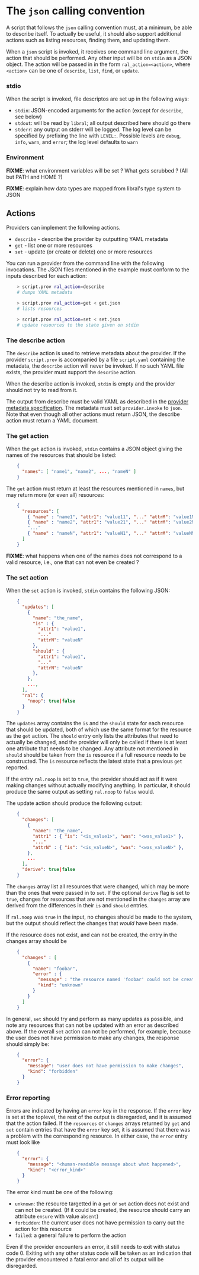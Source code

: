 # The `json` calling convention

A script that follows the `json` calling convention must, at a minimum, be
able to describe itself. To actually be useful, it should also support
additional actions such as listing resources, finding them, and updating
them.

When a `json` script is invoked, it receives one command line argument, the
action that should be performed. Any other input will be on `stdin` as a
JSON object. The action will be passed in in the form
`ral_action=<action>`, where `<action>` can be one of `describe`, `list`,
`find`, or `update`.

### stdio

When the script is invoked, file descriptos are set up in the following
ways:

* `stdin`: JSON-encoded arguments for the action (except for `describe`,
  see below)
* `stdout`: will be read by `libral`; all output described here should go
there
* `stderr`: any output on stderr will be logged. The log level can be
specified by prefixing the line with `LEVEL:`. Possible levels are `debug`,
`info`, `warn`, and `error`; the log level defaults to `warn`

### Environment

**FIXME**: what environment variables will be set ? What gets scrubbed ?
(All but PATH and HOME ?)

**FIXME**: explain how data types are mapped from libral's type system to
  JSON

## Actions

Providers can implement the following actions.

* `describe` - describe the provider by outputting YAML metadata
* `get` - list one or more resources
* `set` - update (or create or delete) one or more resources

You can run a provider from the command line with the following
invocations. The JSON files mentioned in the example must conform to the
inputs described for each action:

```bash
    > script.prov ral_action=describe
    # dumps YAML metadata

    > script.prov ral_action=get < get.json
    # lists resources

    > script.prov ral_action=set < set.json
    # update resources to the state given on stdin
```

### The describe action

The `describe` action is used to retrieve metadata about the provider. If
the provider `script.prov` is accompanied by a file `script.yaml`
containing the metadata, the `describe` action will never be invoked. If no
such YAML file exists, the provider must support the `describe` action.

When the describe action is invoked, `stdin` is empty and the provider
should not try to read from it.

The output from describe must be valid YAML as described in the
[provider metadata specification](metadata.md). The metadata must set
`provider.invoke` to `json`. Note that even though all other actions must
return JSON, the describe action must return a YAML document.

### The get action

When the `get` action is invoked, `stdin` contains a JSON object giving the
names of the resources that should be listed:

```json
    {
      "names": [ "name1", "name2", ..., "nameN" ]
    }
```

The `get` action must return at least the resources mentioned in `names`,
but may return more (or even all) resources:

```json
    {
      "resources": [
        { "name" : "name1", "attr1": "value11", "..." "attrM": "value1M" },
        { "name" : "name2", "attr1": "value21", "..." "attrM": "value2M" },
        "..."
        { "name" : "nameN", "attr1": "valueN1", "..." "attrM": "valueNM" },
      ]
    }
```

**FIXME**: what happens when one of the names does not correspond to a
valid resource, i.e., one that can not even be created ?

### The set action

When the `set` action is invoked, `stdin` contains the following JSON:
```json
    {
      "updates": [
        {
          "name": "the_name",
          "is" : {
            "attr1": "value1",
            "..."
            "attrN": "valueN"
          },
          "should" : {
            "attr1": "value1",
            "..."
            "attrN": "valueN"
          },
        },
        ...,
      ],
      "ral": {
        "noop": true|false
      }
    }
```

The `updates` array contains the `is` and the `should` state for each
resource that should be updated, both of which use the same format for the
resource as the `get` action. The `should` entry only lists the attributes
that need to actually be changed, and the provider will only be called if
there is at least one attribute that needs to be changed. Any attribute not
mentioned in `should` should be taken from the `is` resource if a full
resource needs to be constructed. The `is` resource reflects the latest
state that a previous `get` reported.

If the entry `ral.noop` is set to `true`, the provider should act as if it
were making changes without actually modifying anything. In particular, it
should produce the same output as setting `ral.noop` to `false` would.

The update action should produce the following output:
```json
    {
      "changes": [
        {
          "name": "the_name",
          "attr1" : { "is": "<is_value1>", "was": "<was_value1>" },
          "..."
          "attrN" : { "is": "<is_valueN>", "was": "<was_valueN>" },
        },
        ...
      ],
      "derive": true|false
    }
```

The `changes` array list all resources that were changed, which may be more
than the ones that were passed in to `set`. If the optional `derive` flag
is set to `true`, changes for resources that are not mentioned in the
`changes` array are derived from the differences in their `is` and `should`
entries.

If `ral.noop` was `true` in the input, no changes should be made to the
system, but the output should reflect the changes that _would_ have been
made.

If the resource does not exist, and can not be created, the entry in the
changes array should be

```json
    {
      "changes" : [
        {
          "name": "foobar",
          "error" : {
            "message" : "the resource named 'foobar' could not be created",
            "kind": "unknown"
          }
        }
      ]
    }
```

In general, `set` should try and perform as many updates as possible, and
note any resources that can not be updated with an error as described
above. If the overall `set` action can not be performed, for example,
because the user does not have permission to make any changes, the response
should simply be:

```json
    {
      "error": {
        "message": "user does not have permission to make changes",
        "kind": "forbidden"
      }
    }
```

### Error reporting

Errors are indicated by having an `error` key in the response. If the
`error` key is set at the toplevel, the rest of the output is disregarded,
and it is assumed that the action failed. If the `resources` or `changes`
arrays returned by `get` and `set` contain entries that have the `error`
key set, it is assumed that there was a problem with the corresponding
resource. In either case, the `error` entry must look like

```json
    {
      "error": {
        "message": "<human-readable message about what happened>",
        "kind": "<error_kind>"
      }
    }
```

The error kind must be one of the following:
* `unknown`: the resource targetted in a `get` or `set` action does not
  exist and can not be created. (If it could be created, the resource
  should carry an attribute `ensure` with value `absent`)
* `forbidden`: the current user does not have permission to carry out the
  action for this resource
* `failed`: a general failure to perform the action

Even if the provider encounters an error, it still needs to exit with
status code 0. Exiting with any other status code will be taken as an
indication that the provider encountered a fatal error and all of its
output will be disregarded.
